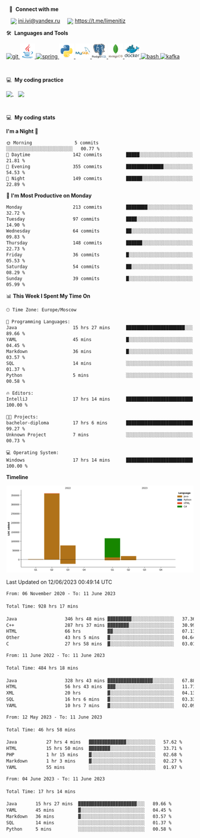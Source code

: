 <!-- https://github.com/lowlighter/metrics -->
<!-- https://www.vectorlogo.zone/ -->
<!-- https://www.svgrepo.com/ -->

&nbsp; 🔗 &nbsp;**Connect with me**
&nbsp; <p align="left">
        &nbsp;&nbsp;
        <span>
            <img align="center"
                src="https://user-images.githubusercontent.com/60324635/179626886-1219e9ee-75c0-42ed-a26b-d4ef24ed306c.svg"
                height="30px"/>
            ini.ivi@yandex.ru
        </span>
        &nbsp;&nbsp;&nbsp;
        <span>
            <img align="center"
                    src="https://user-images.githubusercontent.com/60324635/179626979-f490e684-520a-46a3-9f2e-1b3d291b8372.svg"
                    height="30px"/>
            https://t.me/limenitiz
        </span>
</p>

<!-- 
![Metrics](/github-metrics.svg)
<br>

![Wwakatime stats](https://github-readme-stats-taupe-two.vercel.app/api/wakatime?username=limenitiz&hide_title=true&hide_border=true&langs_count=5&bg_color=00000000&text_color=777) 
-->

🛠️ &nbsp;**Languages and Tools**
<p align="left">
    <a href="https://git-scm.com/" target="_blank" rel="noreferrer">
        <img src="https://www.vectorlogo.zone/logos/git-scm/git-scm-icon.svg"
            alt="git" width="40" height="40" />
    </a>
    <a href="https://www.java.com" target="_blank" rel="noreferrer"> <img
            src="https://raw.githubusercontent.com/devicons/devicon/master/icons/java/java-original.svg"
            alt="java" width="40" height="40" /> </a>
    <a href="https://spring.io/" target="_blank" rel="noreferrer">
        <img src="https://www.vectorlogo.zone/logos/springio/springio-icon.svg"
            alt="spring" width="40" height="40" />
    </a>
    <a href="https://www.python.org" target="_blank" rel="noreferrer">
        <img src="https://raw.githubusercontent.com/devicons/devicon/master/icons/python/python-original.svg"
            alt="python" width="40" height="40" />
    </a>
    <a href="https://www.mysql.com/" target="_blank" rel="noreferrer">
        <img src="https://raw.githubusercontent.com/devicons/devicon/master/icons/mysql/mysql-original-wordmark.svg"
            alt="mysql" width="40" height="40" />
    </a>
    <a href="https://www.postgresql.org" target="_blank" rel="noreferrer">
        <img src="https://raw.githubusercontent.com/devicons/devicon/master/icons/postgresql/postgresql-original-wordmark.svg"
            alt="postgresql" width="40" height="40" />
    </a>
    <a href="https://www.mongodb.com/" target="_blank" rel="noreferrer">
        <img src="https://raw.githubusercontent.com/devicons/devicon/master/icons/mongodb/mongodb-original-wordmark.svg"
            alt="mongodb" width="40" height="40" />
    </a>
    <a href="https://www.docker.com/" target="_blank" rel="noreferrer">
        <img src="https://raw.githubusercontent.com/devicons/devicon/master/icons/docker/docker-original-wordmark.svg"
            alt="docker" width="40" height="40" />
    </a>
    <a href="https://www.gnu.org/software/bash/" target="_blank" rel="noreferrer">
        <img src="https://www.vectorlogo.zone/logos/gnu_bash/gnu_bash-icon.svg"
            alt="bash" width="40" height="40" />
    </a>
    <a href="https://kafka.apache.org/" target="_blank" rel="noreferrer">
        <img src="https://www.vectorlogo.zone/logos/apache_kafka/apache_kafka-icon.svg"
            alt="kafka" width="40" height="40" />
    </a>
</p>
<br>

💻 &nbsp;**My coding practice**
<p align="left">
    <a href="https://www.leetcode.com/limenitiz" target="blank"><img align="center"
            src="https://upload.wikimedia.org/wikipedia/commons/0/0a/LeetCode_Logo_black_with_text.svg"
            height="40"/>
    </a>
    &nbsp;&nbsp;
    <a href="https://www.hackerrank.com/limenitiz" target="blank"><img align="center"
            src="https://d1ka33fs6lvw5x.cloudfront.net/hackerrank/assets/styleguide/logo_wordmark-f5c5eb61ab0a154c3ed9eda24d0b9e31.svg"
            height="40"/>
    </a>
</p>

<br>


💻 &nbsp;**My coding stats**

<!--START_SECTION:waka-readme-stats-total-->
**I'm a Night 🦉** 

```text
🌞 Morning                5 commits           ░░░░░░░░░░░░░░░░░░░░░░░░░   00.77 % 
🌆 Daytime                142 commits         █████░░░░░░░░░░░░░░░░░░░░   21.81 % 
🌃 Evening                355 commits         ██████████████░░░░░░░░░░░   54.53 % 
🌙 Night                  149 commits         ██████░░░░░░░░░░░░░░░░░░░   22.89 % 
```
📅 **I'm Most Productive on Monday** 

```text
Monday                   213 commits         ████████░░░░░░░░░░░░░░░░░   32.72 % 
Tuesday                  97 commits          ████░░░░░░░░░░░░░░░░░░░░░   14.90 % 
Wednesday                64 commits          ██░░░░░░░░░░░░░░░░░░░░░░░   09.83 % 
Thursday                 148 commits         ██████░░░░░░░░░░░░░░░░░░░   22.73 % 
Friday                   36 commits          █░░░░░░░░░░░░░░░░░░░░░░░░   05.53 % 
Saturday                 54 commits          ██░░░░░░░░░░░░░░░░░░░░░░░   08.29 % 
Sunday                   39 commits          █░░░░░░░░░░░░░░░░░░░░░░░░   05.99 % 
```


📊 **This Week I Spent My Time On** 

```text
🕑︎ Time Zone: Europe/Moscow

💬 Programming Languages: 
Java                     15 hrs 27 mins      ██████████████████████░░░   89.66 % 
YAML                     45 mins             █░░░░░░░░░░░░░░░░░░░░░░░░   04.45 % 
Markdown                 36 mins             █░░░░░░░░░░░░░░░░░░░░░░░░   03.57 % 
SQL                      14 mins             ░░░░░░░░░░░░░░░░░░░░░░░░░   01.37 % 
Python                   5 mins              ░░░░░░░░░░░░░░░░░░░░░░░░░   00.58 % 

🔥 Editors: 
IntelliJ                 17 hrs 14 mins      █████████████████████████   100.00 % 

🐱‍💻 Projects: 
bachelor-diploma         17 hrs 6 mins       █████████████████████████   99.27 % 
Unknown Project          7 mins              ░░░░░░░░░░░░░░░░░░░░░░░░░   00.73 % 

💻 Operating System: 
Windows                  17 hrs 14 mins      █████████████████████████   100.00 % 
```

**Timeline**

![Lines of Code chart](https://raw.githubusercontent.com/limenitiz/limenitiz/master/assets/bar_graph.png)


 Last Updated on 12/06/2023 00:49:14 UTC
<!--END_SECTION:waka-readme-stats-total-->

<!--START_SECTION:wakaReadmeTotal-->

```txt
From: 06 November 2020 - To: 11 June 2023

Total Time: 928 hrs 17 mins

Java                  346 hrs 48 mins ▓▓▓▓▓▓▓▓▓░░░░░░░░░░░░░░░░   37.36 %
C++                   287 hrs 37 mins ▓▓▓▓▓▓▓▓░░░░░░░░░░░░░░░░░   30.99 %
HTML                  66 hrs          ▓▓░░░░░░░░░░░░░░░░░░░░░░░   07.11 %
Other                 43 hrs 5 mins   ▓░░░░░░░░░░░░░░░░░░░░░░░░   04.64 %
C                     27 hrs 58 mins  ▓░░░░░░░░░░░░░░░░░░░░░░░░   03.01 %
```

<!--END_SECTION:wakaReadmeTotal-->

<!--START_SECTION:wakaReadmeYear-->

```txt
From: 11 June 2022 - To: 11 June 2023

Total Time: 484 hrs 18 mins

Java                  328 hrs 43 mins ▓▓▓▓▓▓▓▓▓▓▓▓▓▓▓▓▓░░░░░░░░   67.88 %
HTML                  56 hrs 43 mins  ▓▓▓░░░░░░░░░░░░░░░░░░░░░░   11.71 %
XML                   20 hrs          ▓░░░░░░░░░░░░░░░░░░░░░░░░   04.13 %
SQL                   16 hrs 6 mins   ▓░░░░░░░░░░░░░░░░░░░░░░░░   03.33 %
YAML                  10 hrs 7 mins   ▓░░░░░░░░░░░░░░░░░░░░░░░░   02.09 %
```

<!--END_SECTION:wakaReadmeYear-->

<!--START_SECTION:wakaReadmeMonth-->

```txt
From: 12 May 2023 - To: 11 June 2023

Total Time: 46 hrs 58 mins

Java           27 hrs 4 mins   ▓▓▓▓▓▓▓▓▓▓▓▓▓▓░░░░░░░░░░░   57.62 %
HTML           15 hrs 50 mins  ▓▓▓▓▓▓▓▓░░░░░░░░░░░░░░░░░   33.71 %
PHP            1 hr 15 mins    ▓░░░░░░░░░░░░░░░░░░░░░░░░   02.68 %
Markdown       1 hr 3 mins     ▓░░░░░░░░░░░░░░░░░░░░░░░░   02.27 %
YAML           55 mins         ░░░░░░░░░░░░░░░░░░░░░░░░░   01.97 %
```

<!--END_SECTION:wakaReadmeMonth-->

<!--START_SECTION:wakaReadmeWeek-->

```txt
From: 04 June 2023 - To: 11 June 2023

Total Time: 17 hrs 14 mins

Java       15 hrs 27 mins  ▓▓▓▓▓▓▓▓▓▓▓▓▓▓▓▓▓▓▓▓▓▓░░░   89.66 %
YAML       45 mins         ▓░░░░░░░░░░░░░░░░░░░░░░░░   04.45 %
Markdown   36 mins         ▓░░░░░░░░░░░░░░░░░░░░░░░░   03.57 %
SQL        14 mins         ░░░░░░░░░░░░░░░░░░░░░░░░░   01.37 %
Python     5 mins          ░░░░░░░░░░░░░░░░░░░░░░░░░   00.58 %
```

<!--END_SECTION:wakaReadmeWeek-->


